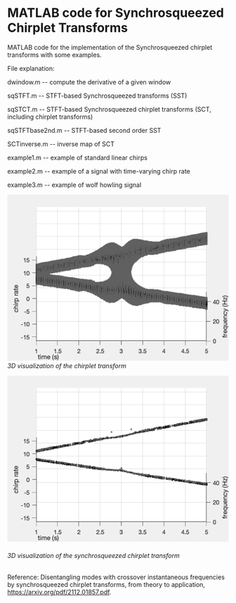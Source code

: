 # MATLAB code for Synchrosqueezed Chirplet Transforms
MATLAB code for the implementation of the Synchrosqueezed chirplet transforms with some examples.

File explanation:

dwindow.m -- compute the derivative of a given window

sqSTFT.m -- STFT-based Synchrosqueezed transforms (SST)

sqSTCT.m -- STFT-based Synchrosqueezed chirplet transforms (SCT, including chirplet transforms)

sqSTFTbase2nd.m -- STFT-based second order SST

SCTinverse.m -- inverse map of SCT

example1.m -- example of standard linear chirps

example2.m -- example of a signal with time-varying chirp rate

example3.m -- example of wolf howling signal

![test](./example1-CT3Dview.gif)
*3D visualization of the chirplet transform*

![test](./example1-SCT3Dview.gif)
###### 3D visualization of the synchrosqueezed chirplet transform


Reference: Disentangling modes with crossover instantaneous frequencies by synchrosqueezed chirplet transforms, from theory to application, https://arxiv.org/pdf/2112.01857.pdf.
